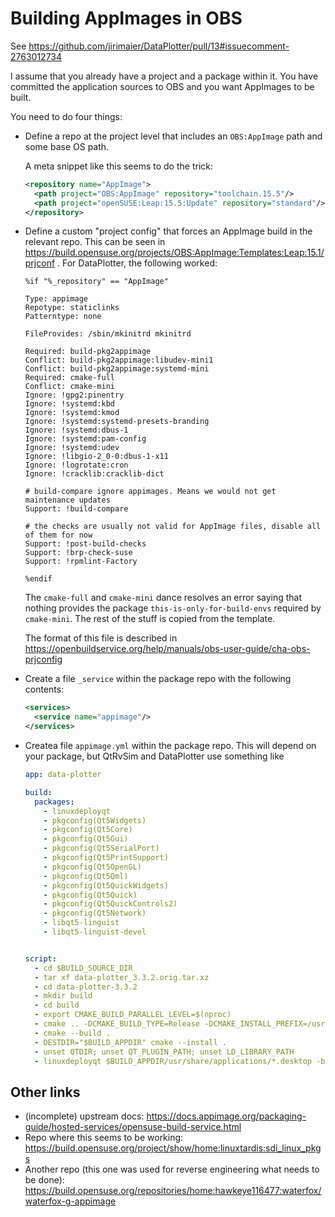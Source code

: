 # Building AppImages in OBS

See https://github.com/jirimaier/DataPlotter/pull/13#issuecomment-2763012734

I assume that you already have a project and a package within it.
You have committed the application sources to OBS and you want AppImages to be built.

You need to do four things:
* Define a repo at the project level that includes an `OBS:AppImage` path and some base OS path.

  A meta snippet like this seems to do the trick:
  ```xml
  <repository name="AppImage">
    <path project="OBS:AppImage" repository="toolchain.15.5"/>
    <path project="openSUSE:Leap:15.5:Update" repository="standard"/>    <arch>x86_64</arch>
  </repository>
  ```
* Define a custom "project config" that forces an AppImage build
  in the relevant repo. This can be seen in https://build.opensuse.org/projects/OBS:AppImage:Templates:Leap:15.1/prjconf .
  For DataPlotter, the following worked:
  ```
  %if "%_repository" == "AppImage"

  Type: appimage
  Repotype: staticlinks
  Patterntype: none

  FileProvides: /sbin/mkinitrd mkinitrd

  Required: build-pkg2appimage
  Conflict: build-pkg2appimage:libudev-mini1
  Conflict: build-pkg2appimage:systemd-mini
  Required: cmake-full
  Conflict: cmake-mini
  Ignore: !gpg2:pinentry
  Ignore: !systemd:kbd
  Ignore: !systemd:kmod
  Ignore: !systemd:systemd-presets-branding
  Ignore: !systemd:dbus-1
  Ignore: !systemd:pam-config
  Ignore: !systemd:udev
  Ignore: !libgio-2_0-0:dbus-1-x11
  Ignore: !logrotate:cron
  Ignore: !cracklib:cracklib-dict

  # build-compare ignore appimages. Means we would not get maintenance updates
  Support: !build-compare

  # the checks are usually not valid for AppImage files, disable all of them for now
  Support: !post-build-checks
  Support: !brp-check-suse
  Support: !rpmlint-Factory

  %endif
  ```
  The `cmake-full` and `cmake-mini` dance resolves an error saying that nothing provides the package `this-is-only-for-build-envs` required by `cmake-mini`.
  The rest of the stuff is copied from the template.

  The format of this file is described in https://openbuildservice.org/help/manuals/obs-user-guide/cha-obs-prjconfig
* Create a file `_service` within the package repo with the following contents:
  ```xml
  <services>
    <service name="appimage"/>
  </services>
  ```
* Createa file `appimage.yml` within the package repo. This will depend on your package, but QtRvSim and DataPlotter use something like
  ```yml
  app: data-plotter

  build:
    packages:
      - linuxdeployqt
      - pkgconfig(Qt5Widgets)
      - pkgconfig(Qt5Core)
      - pkgconfig(Qt5Gui)
      - pkgconfig(Qt5SerialPort)
      - pkgconfig(Qt5PrintSupport)
      - pkgconfig(Qt5OpenGL)
      - pkgconfig(Qt5Qml)
      - pkgconfig(Qt5QuickWidgets)
      - pkgconfig(Qt5Quick)
      - pkgconfig(Qt5QuickControls2)
      - pkgconfig(Qt5Network)
      - libqt5-linguist
      - libqt5-linguist-devel


  script:
    - cd $BUILD_SOURCE_DIR
    - tar xf data-plotter_3.3.2.orig.tar.xz
    - cd data-plotter-3.3.2
    - mkdir build
    - cd build
    - export CMAKE_BUILD_PARALLEL_LEVEL=$(nproc)
    - cmake .. -DCMAKE_BUILD_TYPE=Release -DCMAKE_INSTALL_PREFIX=/usr
    - cmake --build .
    - DESTDIR="$BUILD_APPDIR" cmake --install .
    - unset QTDIR; unset QT_PLUGIN_PATH; unset LD_LIBRARY_PATH
    - linuxdeployqt $BUILD_APPDIR/usr/share/applications/*.desktop -bundle-non-qt-libs -verbose=2 -no-strip
  ```

## Other links

* (incomplete) upstream docs: https://docs.appimage.org/packaging-guide/hosted-services/opensuse-build-service.html
* Repo where this seems to be working: https://build.opensuse.org/project/show/home:linuxtardis:sdi_linux_pkgs
* Another repo (this one was used for reverse engineering what needs to be done): https://build.opensuse.org/repositories/home:hawkeye116477:waterfox/waterfox-g-appimage